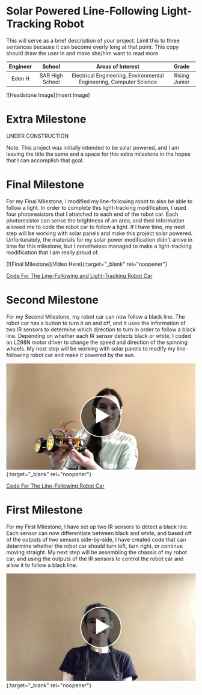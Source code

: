 ﻿# Solar Powered Line-Following Light-Tracking Robot
This will serve as a brief description of your project. Limit this to three sentences because it can become overly long at that point. This copy should draw the user in and make she/him want to read more.

| **Engineer** | **School** | **Areas of Interest** | **Grade** |
|:--:|:--:|:--:|:--:|
| Eden H | SAR High School | Electrical Engineering, Environmental Engineering, Computer Science | Rising Junior

![Headstone Image](Insert Image)
  
# Extra Milestone
UNDER CONSTRUCTION

Note: This project was initially intended to be solar powered, and I am leaving the title the same and a space for this extra milestone in the hopes that I can accomplish that goal.


# Final Milestone
For my Final Milestone, I modified my line-following robot to also be able to follow a light. In order to complete this light-tracking modification, I used four photoresistors that I attatched to each end of the robot car. Each photoresistor can sense the brightness of an area, and their information allowed me to code the robot car to follow a light.
If I have time, my next step will be working with solar panels and make this project solar powered. Unfortunately, the materials for my solar power modification didn't arrive in time for this milestone, but I nonetheless managed to make a light-tracking modification that I am really proud of.

[![Final Milestone](Video Here){:target="_blank" rel="noopener"}

[Code For The Line-Following and Light-Tracking Robot Car](Code/followlightsandlines.ino)

# Second Milestone
For my Second Milestone, my robot car can now follow a black line. The robot car has a button to turn it on and off, and it uses the information of two IR sensors to determine which direction to turn in order to follow a black line. Depending on whether each IR sensor detects black or white, I coded an L298N motor driver to change the speed and direction of the spinning wheels.
My next step will be working with solar panels to modify my line-following robot car and make it powered by the sun.

[![Eden H Milestone 2](Images/IMG-9141.jpg)](https://youtu.be/kdTgERcL5lk "Eden H Milestone 2"){:target="_blank" rel="noopener"}

[Code For The Line-Following Robot Car](Code/followaline.ino)


# First Milestone
For my First Milestone, I have set up two IR sensors to detect a black line. Each sensor can now differentiate between black and white, and based off of the outputs of two sensors side-by-side, I have created code that can determine whether the robot car should turn left, turn right, or continue moving straight.
My next step will be assembling the chassis of my robot car, and using the outputs of the IR sensors to control the robot car and allow it to follow a black line.

[![Eden H Milestone 1](Images/IMG-9142.jpg)](https://youtu.be/15n1ZdJsuV4 "Eden H Milestone 1"){:target="_blank" rel="noopener"}
